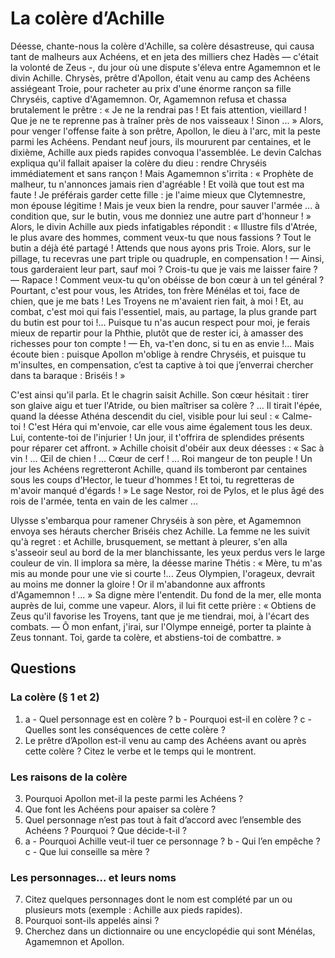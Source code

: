 # La colère d’Achille


Déesse, chante-nous la colère d'Achille, sa colère désastreuse, qui causa tant de malheurs aux Achéens, et en jeta des milliers chez Hadès — c'était la volonté de Zeus -, du jour où une dispute s'éleva entre Agamemnon et le divin Achille.
Chrysès, prêtre d'Apollon, était venu au camp des Achéens assiégeant Troie, pour racheter au prix d'une énorme rançon sa fille Chryséis, captive d'Agamemnon. Or, Agamemnon refusa et chassa brutalement le prêtre : 
« Je ne la rendrai pas ! Et fais attention, vieillard ! Que je ne te reprenne pas à traîner près de nos vaisseaux ! Sinon ... » 
Alors, pour venger l'offense faite à son prêtre, Apollon, le dieu à l'arc, mit la peste parmi les Achéens. Pendant neuf jours, ils moururent par centaines, et le dixième, Achille aux pieds rapides convoqua l'assemblée. Le devin Calchas expliqua qu'il fallait apaiser la colère du dieu : rendre Chryséis immédiatement et sans rançon ! Mais Agamemnon s'irrita : 
« Prophète de malheur, tu n'annonces jamais rien d'agréable ! Et voilà que tout est ma faute ! Je préférais garder cette fille : je l'aime mieux que Clytemnestre, mon épouse légitime ! Mais je veux bien la rendre, pour sauver l'armée ... à condition que, sur le butin, vous me donniez une autre part d'honneur ! » 
Alors, le divin Achille aux pieds infatigables répondit : 
« Illustre fils d'Atrée, le plus avare des hommes, comment veux-tu que nous fassions ? Tout le butin a déjà été partagé ! Attends que nous ayons pris Troie. Alors, sur le pillage, tu recevras une part triple ou quadruple, en compensation ! 
— Ainsi, tous garderaient leur part, sauf moi ? Crois-tu que je vais me laisser faire ? 
— Rapace ! Comment veux-tu qu'on obéisse de bon cœur à un tel général ? Pourtant, c'est pour vous, les Atrides, ton frère Ménélas et toi, face de chien, que je me bats ! Les Troyens ne m'avaient rien fait, à moi ! Et, au combat, c'est moi qui fais l'essentiel, mais, au partage, la plus grande part du butin est pour toi !... Puisque tu n'as aucun respect pour moi, je ferais mieux de repartir pour la Phthie, plutôt que de rester ici, à amasser des richesses pour ton compte ! 
— Eh, va-t'en donc, si tu en as envie !... Mais écoute bien : puisque Apollon m'oblige à rendre Chryséis, et puisque tu m'insultes, en compensation, c’est ta captive à toi que j’enverrai chercher dans ta baraque : Briséis ! »

C'est ainsi qu'il parla. Et le chagrin saisit Achille. Son cœur hésitait : tirer son glaive aigu et tuer l'Atride, ou bien maîtriser sa colère ? ... Il tirait l'épée, quand la déesse Athéna descendit du ciel, visible pour lui seul : 
« Calme-toi ! C'est Héra qui m'envoie, car elle vous aime également tous les deux. Lui, contente-toi de l'injurier ! Un jour, il t'offrira de splendides présents pour réparer cet affront. » 
Achille choisit d'obéir aux deux déesses : « Sac à vin ! ... Œil de chien ! ... Cœur de cerf ! ... Roi mangeur de ton peuple ! Un jour les Achéens regretteront Achille, quand ils tomberont par centaines sous les coups d'Hector, le tueur d'hommes ! Et toi, tu regretteras de m'avoir manqué d'égards ! » 
Le sage Nestor, roi de Pylos, et le plus âgé des rois de l'armée, tenta en vain de les calmer ... 

Ulysse s'embarqua pour ramener Chryséis à son père, et Agamemnon envoya ses hérauts chercher Briséis chez Achille. La femme ne les suivit qu'à regret : et Achille, brusquement, se mettant à pleurer, s'en alla s'asseoir seul au bord de la mer blanchissante, les yeux perdus vers le large couleur de vin. Il implora sa mère, la déesse marine Thétis : 
« Mère, tu m'as mis au monde pour une vie si courte !... Zeus Olympien, l'orageux, devrait au moins me donner la gloire ! Or il m'abandonne aux affronts d'Agamemnon ! ... » 
Sa digne mère l'entendit. Du fond de la mer, elle monta auprès de lui, comme une vapeur. Alors, il lui fit cette prière : « Obtiens de Zeus qu'il favorise les Troyens, tant que je me tiendrai, moi, à l'écart des combats. 
— Ô mon enfant, j'irai, sur l'Olympe enneigé, porter ta plainte à Zeus tonnant. Toi, garde ta colère, et abstiens-toi de combattre. »

## Questions

### La colère (§ 1 et 2)

1. a - Quel personnage est en colère ?
b - Pourquoi est-il en colère ?
c - Quelles sont les conséquences de cette colère ?
2. Le prêtre d’Apollon est-il venu au camp des Achéens avant ou après cette colère ? Citez le verbe et le temps qui le montrent.

### Les raisons de la colère

3. Pourquoi Apollon met-il la peste parmi les Achéens ?
4. Que font les Achéens pour apaiser sa colère ?
5. Quel personnage n’est pas tout à fait d’accord avec l’ensemble des Achéens ? Pourquoi ? Que décide-t-il ?
6. a - Pourquoi Achille veut-il tuer ce personnage ? 
b - Qui l’en empêche ?
c - Que lui conseille sa mère ?

### Les personnages… et leurs noms

7. Citez quelques personnages dont le nom est complété par un ou plusieurs mots (exemple : Achille aux pieds rapides).
8. Pourquoi sont-ils appelés ainsi ?
9. Cherchez dans un dictionnaire ou une encyclopédie qui sont Ménélas, Agamemnon et Apollon.


